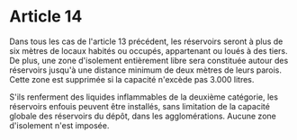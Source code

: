 # Article 14

Dans tous les cas de l'article 13 précédent, les réservoirs seront à plus de six mètres de locaux habités ou occupés, appartenant ou loués à des tiers. De plus, une zone d'isolement entièrement libre sera constituée autour des réservoirs jusqu'à une distance minimum de deux mètres de leurs parois. Cette zone est supprimée si la capacité n'excède pas 3.000 litres.

S'ils renferment des liquides inflammables de la deuxième catégorie, les réservoirs enfouis peuvent être installés, sans limitation de la capacité globale des réservoirs du dépôt, dans les agglomérations. Aucune zone d'isolement n'est imposée.

